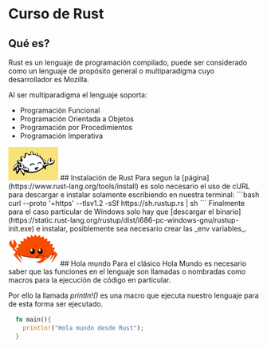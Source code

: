 # Curso de Rust
## Qué es?
Rust es un lenguaje de programación compilado, puede ser considerado como un lenguaje de propósito general o multiparadigma cuyo desarrollador es Mozilla.

Al ser multiparadigma el lenguaje soporta:
* Programación Funcional
* Programación Orientada a Objetos
* Programación por Procedimientos
* Programación Imperativa

<img src="https://github.com/AdrianPardo99/rust_course/blob/master/imgs/dancing-ferris.gif" width=100>
## Instalación de Rust
Para segun la [página](https://www.rust-lang.org/tools/install) es solo necesario el uso de cURL para descargar e instalar solamente escribiendo en nuestra terminal:
```bash
  curl --proto '=https' --tlsv1.2 -sSf https://sh.rustup.rs | sh
```
Finalmente para el caso particular de Windows solo hay que [descargar el binario](https://static.rust-lang.org/rustup/dist/i686-pc-windows-gnu/rustup-init.exe) e instalar, posiblemente sea necesario crear las _env variables_.
<img src="https://github.com/AdrianPardo99/rust_course/blob/master/imgs/rustacean-flat-gesture.png" width=100>
## Hola mundo
Para el clásico Hola Mundo es necesario saber que las funciones en el lenguaje son llamadas o nombradas como macros para la ejecución de código en particular.

Por ello la llamada _println!()_ es una macro que ejecuta nuestro lenguaje para de esta forma ser ejecutado.
```rust
  fn main(){
    println!("Hola mundo desde Rust");
  }
```
